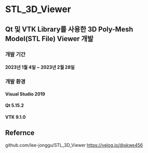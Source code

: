 # STL_3D_Viewer

## Qt 및 VTK Library를 사용한 3D Poly-Mesh Model(STL File) Viewer 개발

### 개발 기간
#### 2023년 1월 4일 ~ 2023년 2월 28일

### 개발 환경
#### Visual Studio 2019
#### Qt 5.15.2
#### VTK 9.1.0

## Refernce
github.com/lee-jonggu/STL_3D_Viewer
https://velog.io/@skwe456
